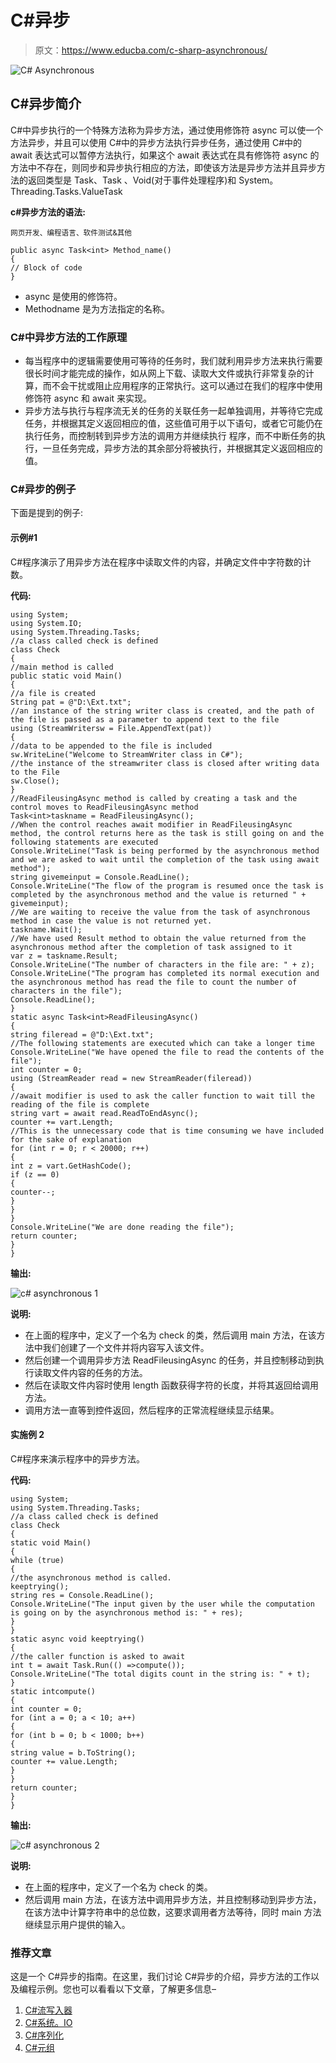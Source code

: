 # C#异步

> 原文：<https://www.educba.com/c-sharp-asynchronous/>

![C# Asynchronous](img/82f91e9d6dc24fb101e643f6c422ddb2.png)



## C#异步简介

C#中异步执行的一个特殊方法称为异步方法，通过使用修饰符 async 可以使一个方法异步，并且可以使用 C#中的异步方法执行异步任务，通过使用 C#中的 await 表达式可以暂停方法执行，如果这个 await 表达式在具有修饰符 async 的方法中不存在，则同步和异步执行相应的方法，即使该方法是异步方法并且异步方法的返回类型是 Task、Task <tresult>、Void(对于事件处理程序)和 System。Threading.Tasks.ValueTask</tresult>

**c#异步方法的语法:**

<small>网页开发、编程语言、软件测试&其他</small>

```
public async Task<int> Method_name()
{
// Block of code
}
```

*   async 是使用的修饰符。
*   Methodname 是为方法指定的名称。

### C#中异步方法的工作原理

*   每当程序中的逻辑需要使用可等待的任务时，我们就利用异步方法来执行需要很长时间才能完成的操作，如从网上下载、读取大文件或执行非常复杂的计算，而不会干扰或阻止应用程序的正常执行。这可以通过在我们的程序中使用修饰符 async 和 await 来实现。
*   异步方法与执行与程序流无关的任务的关联任务一起单独调用，并等待它完成任务，并根据其定义返回相应的值，这些值可用于以下语句，或者它可能仍在执行任务，而控制转到异步方法的调用方并继续执行 程序，而不中断任务的执行，一旦任务完成，异步方法的其余部分将被执行，并根据其定义返回相应的值。

### C#异步的例子

下面是提到的例子:

#### 示例#1

C#程序演示了用异步方法在程序中读取文件的内容，并确定文件中字符数的计数。

**代码:**

```
using System;
using System.IO;
using System.Threading.Tasks;
//a class called check is defined
class Check
{
//main method is called
public static void Main()
{
//a file is created
String pat = @"D:\Ext.txt";
//an instance of the string writer class is created, and the path of the file is passed as a parameter to append text to the file
using (StreamWritersw = File.AppendText(pat))
{
//data to be appended to the file is included
sw.WriteLine("Welcome to StreamWriter class in C#");
//the instance of the streamwriter class is closed after writing data to the File
sw.Close();
}
//ReadFileusingAsync method is called by creating a task and the control moves to ReadFileusingAsync method
Task<int>taskname = ReadFileusingAsync();
//When the control reaches await modifier in ReadFileusingAsync method, the control returns here as the task is still going on and the following statements are executed
Console.WriteLine("Task is being performed by the asynchronous method and we are asked to wait until the completion of the task using await method");
string givemeinput = Console.ReadLine();
Console.WriteLine("The flow of the program is resumed once the task is completed by the asynchronous method and the value is returned " + givemeinput);
//We are waiting to receive the value from the task of asynchronous method in case the value is not returned yet.
taskname.Wait();
//We have used Result method to obtain the value returned from the asynchronous method after the completion of task assigned to it
var z = taskname.Result;
Console.WriteLine("The number of characters in the file are: " + z);
Console.WriteLine("The program has completed its normal execution and the asynchronous method has read the file to count the number of characters in the file");
Console.ReadLine();
}
static async Task<int>ReadFileusingAsync()
{
string fileread = @"D:\Ext.txt";
//The following statements are executed which can take a longer time
Console.WriteLine("We have opened the file to read the contents of the file");
int counter = 0;
using (StreamReader read = new StreamReader(fileread))
{
//await modifier is used to ask the caller function to wait till the reading of the file is complete
string vart = await read.ReadToEndAsync();
counter += vart.Length;
//This is the unnecessary code that is time consuming we have included for the sake of explanation
for (int r = 0; r < 20000; r++)
{
int z = vart.GetHashCode();
if (z == 0)
{
counter--;
}
}
}
Console.WriteLine("We are done reading the file");
return counter;
}
}
```

**输出:**

![c# asynchronous 1](img/464f8664dcfff36a5d9730fe74882d89.png)



**说明:**

*   在上面的程序中，定义了一个名为 check 的类，然后调用 main 方法，在该方法中我们创建了一个文件并将内容写入该文件。
*   然后创建一个调用异步方法 ReadFileusingAsync 的任务，并且控制移动到执行读取文件内容的任务的方法。
*   然后在读取文件内容时使用 length 函数获得字符的长度，并将其返回给调用方法。
*   调用方法一直等到控件返回，然后程序的正常流程继续显示结果。

#### 实施例 2

C#程序来演示程序中的异步方法。

**代码:**

```
using System;
using System.Threading.Tasks;
//a class called check is defined
class Check
{
static void Main()
{
while (true)
{
//the asynchronous method is called.
keeptrying();
string res = Console.ReadLine();
Console.WriteLine("The input given by the user while the computation is going on by the asynchronous method is: " + res);
}
}
static async void keeptrying()
{
//the caller function is asked to await
int t = await Task.Run(() =>compute());
Console.WriteLine("The total digits count in the string is: " + t);
}
static intcompute()
{
int counter = 0;
for (int a = 0; a < 10; a++)
{
for (int b = 0; b < 1000; b++)
{
string value = b.ToString();
counter += value.Length;
}
}
return counter;
}
}
```

**输出:**

![c# asynchronous 2](img/d682799478424288ede38ee399f405a9.png)



**说明:**

*   在上面的程序中，定义了一个名为 check 的类。
*   然后调用 main 方法，在该方法中调用异步方法，并且控制移动到异步方法，在该方法中计算字符串中的总位数，这要求调用者方法等待，同时 main 方法继续显示用户提供的输入。

### 推荐文章

这是一个 C#异步的指南。在这里，我们讨论 C#异步的介绍，异步方法的工作以及编程示例。您也可以看看以下文章，了解更多信息–

1.  [C#流写入器](https://www.educba.com/c-sharp-streamwriter/)
2.  [C#系统。IO](https://www.educba.com/c-sharp-system-dot-io/)
3.  [C#序列化](https://www.educba.com/c-serialization/)
4.  [C#元组](https://www.educba.com/c-sharp-tuples/)





